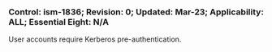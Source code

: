 ### Control: ism-1836; Revision: 0; Updated: Mar-23; Applicability: ALL; Essential Eight: N/A
<p>User accounts require Kerberos pre-authentication.</p>